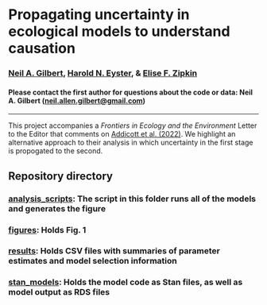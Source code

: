 # Propagating uncertainty in ecological models to understand causation 

### [Neil A. Gilbert](https://gilbertecology.com), [Harold N. Eyster](http://eyster.com/), & [Elise F. Zipkin](https://zipkinlab.org/)

#### Please contact the first author for questions about the code or data: Neil A. Gilbert (neil.allen.gilbert@gmail.com)
__________________________________________________________________________________________________________________________________________

This project accompanies a *Frontiers in Ecology and the Environment* Letter to the Editor that comments on [Addicott et al. (2022)](https://esajournals.onlinelibrary.wiley.com/doi/abs/10.1002/fee.2530). We highlight an alternative approach to their analysis in which uncertainty in the first stage is propogated to the second.

## Repository directory
### [analysis_scripts](./analysis_scripts): The script in this folder runs all of the models and generates the figure
### [figures](./figures): Holds Fig. 1
### [results](./results): Holds CSV files with summaries of parameter estimates and model selection information
### [stan_models](./stan_models): Holds the model code as Stan files, as well as model output as RDS files
